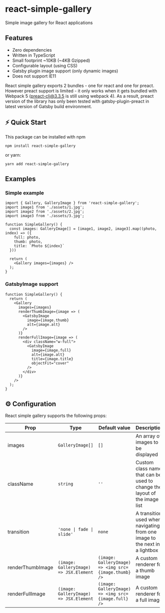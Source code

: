 # react-simple-gallery
Simple image gallery for React applications

## Features

* Zero dependencies
* Written in TypeScript
* Small footprint ~10KB (~4KB Gzipped)
* Configurable layout (using CSS)
* Gatsby plugin image support (only dynamic images)
* Does not support IE11

React simple gallery exports 2 bundles - one for react and one for preact. However preact support is limited - it only works when it gets bundled with Webpack 5 (preact-cli@3.3.5 is still using webpack 4). As a result, preact version of the library has only been tested with gatsby-plugin-preact in latest version of Gatsby build environment.  

## ⚡️ Quick Start

This package can be installed with npm

```
npm install react-simple-gallery
```
or yarn:
```
yarn add react-simple-gallery
```

## Examples

### Simple example

```tsx
import { Gallery, GalleryImage } from 'react-simple-gallery';
import image1 from './assets/1.jpg';
import image2 from './assets/2.jpg';
import image3 from './assets/3.jpg';

function SimpleGallery() {
  const images: GalleryImage[] = [image1, image2, image3].map((photo, index) => ({
    full: photo,
    thumb: photo,
    title: `Photo ${index}`
  }))

  return (
    <Gallery images={images} />
  );
}
```

### GatsbyImage support

```tsx
function SimpleGallery() {
  return (
    <Gallery 
      images={images}
      renderThumbImage={image => (
        <GatsbyImage
          image={image.thumb}
          alt={image.alt}
        />
      )}
      renderFullImage={image => (
        <div className="w-full">
          <GatsbyImage
            image={image.full}
            alt={image.alt}
            title={image.title}
            objectFit="cover"
          />
        </div>
      )}
    />
  );
}
```


## ⚙️ Configuration

React simple gallery supports the following props:

| Prop              | Type                                        | Default value                                            | Description                                                                   |
| ----------------- | ------------------------------------------- | -------------------------------------------------------- | ----------------------------------------------------------------------------- |
| images            | ```GalleryImage[]```                        | ```[]```                                                 | An array of images to be displayed                                            |
| className         | ```string```                                | ```''```                                                 | Custom class name that can be used to change the layout of the image list     |
| transition        | ```'none \| fade \| slide'```                 | ```none```                                               | A transition used when navigating from one image to the next in a lightbox    |
| renderThumbImage  | ```(image: GalleryImage) => JSX.Element```  | ```(image: GalleryImage) => <img src={image.thumb} />``` | A custom renderer for a thumb image                                           | 
| renderFullImage   | ```(image: GalleryImage) => JSX.Element```  | ```(image: GalleryImage) => <img src={image.full} />```  | A custom renderer for a full image                                            | 
 

